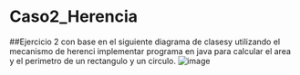 # Caso2_Herencia
##Ejercicio 2   con base en el siguiente diagrama de clasesy utilizando el mecanismo de herenci implementar programa 
en java para calcular el area y el perimetro de un rectangulo y un circulo.
![image](https://user-images.githubusercontent.com/102609948/202465939-32d2a0c7-c884-4ef7-a63d-abf3f39a192d.png)

